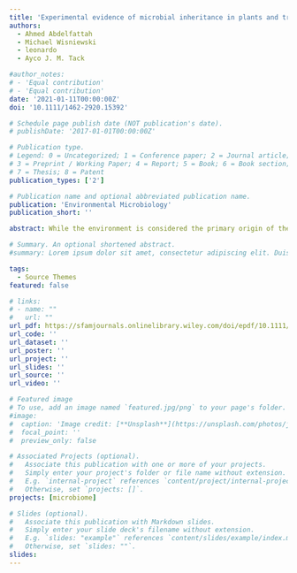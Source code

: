```yaml
---
title: 'Experimental evidence of microbial inheritance in plants and transmission routes from seed to phyllosphere and root'
authors:
  - Ahmed Abdelfattah
  - Michael Wisniewski
  - leonardo
  - Ayco J. M. Tack

#author_notes:
# - 'Equal contribution'
# - 'Equal contribution'
date: '2021-01-11T00:00:00Z'
doi: '10.1111/1462-2920.15392'

# Schedule page publish date (NOT publication's date).
# publishDate: '2017-01-01T00:00:00Z'

# Publication type.
# Legend: 0 = Uncategorized; 1 = Conference paper; 2 = Journal article;
# 3 = Preprint / Working Paper; 4 = Report; 5 = Book; 6 = Book section;
# 7 = Thesis; 8 = Patent
publication_types: ['2']

# Publication name and optional abbreviated publication name.
publication: 'Environmental Microbiology'
publication_short: ''

abstract: While the environment is considered the primary origin of the plant microbiome, the potential role of seeds as a source of transmitting microorganisms has not received much attention. Here we tested the hypothesis that the plant microbiome is partially inherited through vertical transmission. An experimental culturing device was constructed to grow oak seedlings in a microbe-free environment while keeping belowground and aboveground tissues separated. The microbial communities associated with the acorn's embryo and pericarp and the developing seeding's phyllosphere and root systems were analysed using amplicon sequencing of fungal ITS and bacterial 16S rDNA. Results showed that the seed microbiome is diverse and non-randomly distributed within an acorn. The microbial composition of the phyllosphere was diverse and strongly resembled the composition found in the embryo, whereas the roots and pericarp each had a less diverse and distinct microbial community. Our findings demonstrate a high level of microbial diversity and spatial partitioning of the fungal and bacterial community within both seed and seedling, indicating inheritance, niche differentiation and divergent transmission routes for the establishment of root and phyllosphere communities.

# Summary. An optional shortened abstract.
#summary: Lorem ipsum dolor sit amet, consectetur adipiscing elit. Duis posuere tellus ac convallis placerat. Proin tincidunt magna sed ex sollicitudin condimentum.

tags:
  - Source Themes
featured: false

# links:
# - name: ""
#   url: ""
url_pdf: https://sfamjournals.onlinelibrary.wiley.com/doi/epdf/10.1111/1462-2920.15392
url_code: ''
url_dataset: ''
url_poster: ''
url_project: ''
url_slides: ''
url_source: ''
url_video: ''

# Featured image
# To use, add an image named `featured.jpg/png` to your page's folder.
#image:
#  caption: 'Image credit: [**Unsplash**](https://unsplash.com/photos/jdD8gXaTZsc)'
#  focal_point: ''
#  preview_only: false

# Associated Projects (optional).
#   Associate this publication with one or more of your projects.
#   Simply enter your project's folder or file name without extension.
#   E.g. `internal-project` references `content/project/internal-project/index.md`.
#   Otherwise, set `projects: []`.
projects: [microbiome]

# Slides (optional).
#   Associate this publication with Markdown slides.
#   Simply enter your slide deck's filename without extension.
#   E.g. `slides: "example"` references `content/slides/example/index.md`.
#   Otherwise, set `slides: ""`.
slides:
---
```

